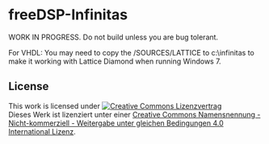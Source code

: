 # freeDSP-Infinitas

WORK IN PROGRESS. Do not build unless you are bug tolerant.

For VHDL: You may need to copy the /SOURCES/LATTICE to c:\infinitas to make it working with Lattice Diamond when running Windows 7.

## License
This work is licensed under <a rel="license" href="http://creativecommons.org/licenses/by-nc-sa/4.0/"><img alt="Creative Commons Lizenzvertrag" style="border-width:0" src="https://i.creativecommons.org/l/by-nc-sa/4.0/88x31.png" /></a><br />Dieses Werk ist lizenziert unter einer <a rel="license" href="http://creativecommons.org/licenses/by-nc-sa/4.0/">Creative Commons Namensnennung - Nicht-kommerziell - Weitergabe unter gleichen Bedingungen 4.0 International Lizenz</a>.